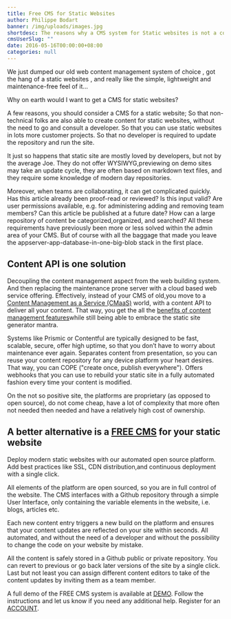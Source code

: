 ```yaml
---
title: Free CMS for Static Websites
author: Philippe Bodart
banner: /img/uploads/images.jpg
shortdesc: The reasons why a CMS system for Static websites is not a contradiction in terms
cmsUserSlug: ""
date: 2016-05-16T00:00:00+08:00
categories: null
---
```


We just dumped our old web content management system of choice , got the hang of a static websites , and really like the simple, lightweight and maintenance-free feel of it…

Why on earth would I want to get a CMS for static websites?

A few reasons, you should consider a CMS for a static website; 
So that non-technical folks are also able to create content for static websites, without the need to go and consult a developer.
So that you can use static websites in lots more customer projects.
So that no developer is required to update the repository and run the site.

It just so happens that static site are mostly loved by developers, but not by the average Joe. They do not offer WYSIWYG,previewing on demo sites may take an update cycle, they are often based on markdown text files, and they require some knowledge of modern day repositories.

Moreover, when teams are collaborating, it can get complicated quickly. Has this article already been proof-read or reviewed? Is this input valid? Are user permissions available, e.g. for administering adding and removing team members? Can this article be published at a future date? How can a large repository of content be categorized,organized, and searched? All these requirements have previously been more or less solved within the admin area of your CMS. But of course with all the baggage that made you leave the appserver-app-database-in-one-big-blob stack in the first place.

## **Content API is one solution**
Decoupling the content management aspect from the web building system. And then replacing the maintenance prone server with a cloud based web service offering. Effectively, instead of your CMS of old,you move to a [Content Management as a Service (CMaaS)](https://www.contentful.com/r/knowledgebase/content-as-a-service/) world, with a content API to deliver all your content. That way, you get the all the [benefits of content management features](http://www.digett.com/blog/01/16/2014/pairing-static-websites-cms)while still being able to embrace the static site generator mantra.



Systems like Prismic or Contentful are typically designed to be fast, scalable, secure, offer high uptime, so that you don’t have to worry about maintenance ever again.
Separates content from presentation, so you can reuse your content repository for any device platform your heart desires. That way, you can COPE ("create once, publish everywhere").
Offers webhooks that you can use to rebuild your static site in a fully automated fashion every time your content is modified.

On the not so positive site, the platforms are proprietary (as opposed to open source), do not come cheap, have a lot of complexity that more often not needed then needed and have a relatively high cost of ownership.

## **A better alternative is a [FREE CMS](http://app.webriq.com/auth/regsiter) for your static website**

Deploy modern static websites with our automated open source platform. Add best practices like SSL, CDN distribution,and continuous deployment with a single click.

All elements of the platform are open sourced, so you are in full control of the website. The CMS interfaces with a Github repository through a simple User Interface, only containing the variable elements in the website, i.e. blogs, articles etc.

Each new content entry triggers a new build on the platform and ensures that your content updates are reflected on your site within seconds. All automated, and without the need of a developer and without the possibility to change the code on your website by mistake. 

All the content is safely stored in a Github public or private repository. You can revert to previous or go back later versions of the site by a single click. Last but not least you can assign different content editors to take of the content updates by inviting them as a team member.

A full demo of the FREE CMS system is available at [DEMO](http://app.webriq.com/help/page/demo/howto).
Follow the instructions and let us know if you need any additional help.
Register for an [ACCOUNT](http://app.webriq.com/auth/register).

